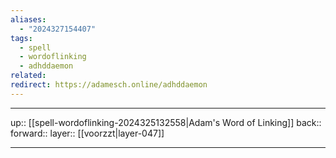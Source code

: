 ```yaml
---
aliases:
  - "2024327154407"
tags:
  - spell
  - wordoflinking
  - adhddaemon
related: 
redirect: https://adamesch.online/adhddaemon
---
```




***

up:: [[spell-wordoflinking-2024325132558|Adam's Word of Linking]]
back:: 
forward:: 
layer:: [[voorzzt|layer-047]]

***
